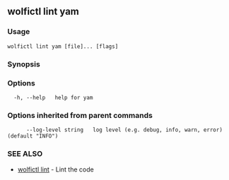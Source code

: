 ## wolfictl lint yam



### Usage

```
wolfictl lint yam [file]... [flags]
```

### Synopsis



### Options

```
  -h, --help   help for yam
```

### Options inherited from parent commands

```
      --log-level string   log level (e.g. debug, info, warn, error) (default "INFO")
```

### SEE ALSO

* [wolfictl lint](wolfictl_lint.md)	 - Lint the code

